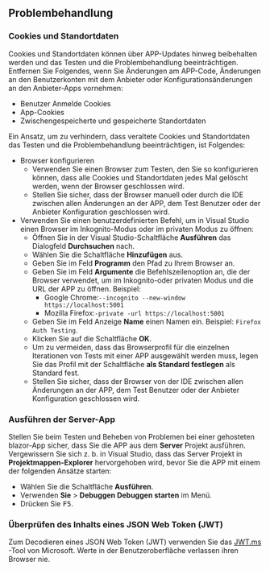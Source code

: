 ## <a name="troubleshoot"></a>Problembehandlung

### <a name="cookies-and-site-data"></a>Cookies und Standortdaten

Cookies und Standortdaten können über APP-Updates hinweg beibehalten werden und das Testen und die Problembehandlung beeinträchtigen. Entfernen Sie Folgendes, wenn Sie Änderungen am APP-Code, Änderungen an den Benutzerkonten mit dem Anbieter oder Konfigurationsänderungen an den Anbieter-Apps vornehmen:

* Benutzer Anmelde Cookies
* App-Cookies
* Zwischengespeicherte und gespeicherte Standortdaten

Ein Ansatz, um zu verhindern, dass veraltete Cookies und Standortdaten das Testen und die Problembehandlung beeinträchtigen, ist Folgendes:

* Browser konfigurieren
  * Verwenden Sie einen Browser zum Testen, den Sie so konfigurieren können, dass alle Cookies und Standortdaten jedes Mal gelöscht werden, wenn der Browser geschlossen wird.
  * Stellen Sie sicher, dass der Browser manuell oder durch die IDE zwischen allen Änderungen an der APP, dem Test Benutzer oder der Anbieter Konfiguration geschlossen wird.
* Verwenden Sie einen benutzerdefinierten Befehl, um in Visual Studio einen Browser im Inkognito-Modus oder im privaten Modus zu öffnen:
  * Öffnen Sie in der Visual Studio-Schaltfläche **Ausführen** das Dialogfeld **Durchsuchen** nach.
  * Wählen Sie die Schaltfläche **Hinzufügen** aus.
  * Geben Sie im Feld **Programm** den Pfad zu Ihrem Browser an.
  * Geben Sie im Feld **Argumente** die Befehlszeilenoption an, die der Browser verwendet, um im Inkognito-oder privaten Modus und die URL der APP zu öffnen. Beispiel:
    * Google Chrome:`--incognito --new-window https://localhost:5001`
    * Mozilla Firefox:`-private -url https://localhost:5001`
  * Geben Sie im Feld Anzeige **Name** einen Namen ein. Beispiel: `Firefox Auth Testing`.
  * Klicken Sie auf die Schaltfläche **OK**.
  * Um zu vermeiden, dass das Browserprofil für die einzelnen Iterationen von Tests mit einer APP ausgewählt werden muss, legen Sie das Profil mit der Schaltfläche **als Standard festlegen** als Standard fest.
  * Stellen Sie sicher, dass der Browser von der IDE zwischen allen Änderungen an der APP, dem Test Benutzer oder der Anbieter Konfiguration geschlossen wird.

### <a name="run-the-server-app"></a>Ausführen der Server-App

Stellen Sie beim Testen und Beheben von Problemen bei einer gehosteten blazor-App sicher, dass Sie die APP aus dem **Server** Projekt ausführen. Vergewissern Sie sich z. b. in Visual Studio, dass das Server Projekt in **Projektmappen-Explorer** hervorgehoben wird, bevor Sie die APP mit einem der folgenden Ansätze starten:

* Wählen Sie die Schaltfläche **Ausführen**.
* Verwenden **Sie**  >  **Debuggen Debuggen starten** im Menü.
* Drücken Sie <kbd>F5</kbd>.

### <a name="inspect-the-content-of-a-json-web-token-jwt"></a>Überprüfen des Inhalts eines JSON Web Token (JWT)

Zum Decodieren eines JSON Web Token (JWT) verwenden Sie das [JWT.ms](https://jwt.ms/) -Tool von Microsoft. Werte in der Benutzeroberfläche verlassen ihren Browser nie.
